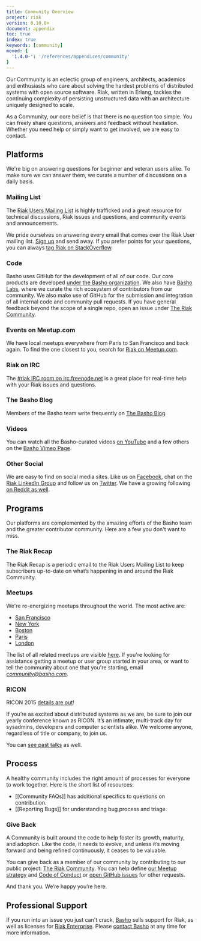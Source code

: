 ```yaml
---
title: Community Overview
project: riak
version: 0.10.0+
document: appendix
toc: true
index: true
keywords: [community]
moved: {
  '1.4.0-': '/references/appendices/community'
}
---
```


Our Community is an eclectic group of engineers, architects, academics and enthusiasts who care about solving the hardest problems of distributed systems with open source software. Riak, written in Erlang, tackles the continuing complexity of persisting unstructured data with an architecture uniquely designed to scale.

As a Community, our core belief is that there is no question too simple. You can freely share questions, answers and feedback without hesitation. Whether you need help or simply want to get involved, we are easy to contact.

## Platforms
We're big on answering questions for beginner and veteran users alike. To make sure we can answer them, we curate a number of discussions on a daily basis. 

### Mailing List

The [Riak Users Mailing
List](http://lists.basho.com/mailman/listinfo/riak-users_lists.basho.com)
is highly trafficked and a great resource for technical discussions, Riak issues and questions, and community events and announcements.

We pride ourselves on answering every email that comes over the Riak User mailing list. [Sign up](http://lists.basho.com/mailman/listinfo/riak-users_lists.basho.com) and send away. If you prefer points for your questions, you can always [tag Riak on StackOverflow](http://stackoverflow.com/questions/tagged/riak). 


### Code

Basho uses GitHub for the development of all of our
code. Our core products are developed [under the Basho organization](http://github.com/basho/). We also have [Basho Labs](http://github.com/basho-labs/), where we curate the rich ecosystem of contributors from our community. We also make use of GitHub for the submission and integration of all internal code and community pull requests. If you have general feedback beyond the scope of a single repo, open an issue under [The Riak Community](https://github.com/basho-labs/the-riak-community/issues).

### Events on Meetup.com

We have local meetups everywhere from Paris to San Francisco and back again. To find the one closest to you, search for [Riak on Meetup.com](http://www.meetup.com/find/riak/).

### Riak on IRC

The [#riak IRC room on irc.freenode.net](http://irc.lc/freenode/riak) is a great place for real-time help with your Riak issues and questions.

### The Basho Blog

Members of the Basho team write frequently on [The Basho
Blog](http://blog.basho.com).

### Videos

You can watch all the Basho-curated videos [on YouTube](https://www.youtube.com/user/BashoTechnologies) and a few others on the [Basho Vimeo Page](http://vimeo.com/bashotech/videos).


### Other Social 

We are easy to find on social media sites. Like us on [Facebook](http://www.facebook.com/pages/Riak/143599935667217), chat on the [Riak
LinkedIn Group](http://www.linkedin.com/groups?mostPopular=&gid=2913983) and follow us on [Twitter](http://twitter.com/basho). We have a growing following [on Reddit as well](reddit.com/r/Riak/).

## Programs 
Our platforms are complemented by the amazing efforts of the Basho team and the greater contributor community. Here are a few you don't want to miss.

### The Riak Recap

The Riak Recap is a periodic email to the Riak Users Mailing List to
keep subscribers up-to-date on what’s happening in and around the
Riak Community.

### Meetups

We're re-energizing meetups throughout the world. The most active are: 

* [San Francisco](http://www.meetup.com/San-Francisco-Riak-Meetup/)
* [New York](http://www.meetup.com/NYC-Riak-Meetup)
* [Boston](http://www.meetup.com/Boston-Riak)
* [Paris](http://www.meetup.com/Paris-Riak-Meetup/)
* [London](http://www.meetup.com/riak-london/)

The list of all related meetups are visible [here](http://riak.meetup.com). If you're looking for assistance getting a meetup or user group started
in your area, or want to tell the community about one that you're
starting, email *community@basho.com*.

### RICON

RICON 2015 [details are out](http://ricon.io/)! 

If you’re as excited about distributed systems as we are, be sure to join our yearly conference known as RICON. It’s an intimate, multi-track day for sysadmins, developers and computer scientists alike. We welcome anyone, regardless of title or company, to join us.

You can [see past talks](http://ricon.io/archive/2014/index.html) as well.

## Process
A healthy community includes the right amount of processes for everyone to work together. Here is the short list of resources: 

* [[Community FAQs]] has additional specifics to questions on contribution.
* [[Reporting Bugs]] for understanding bug process and triage.

### Give Back
A Community is built around the code to help foster its growth, maturity, and adoption. Like the code, it needs to evolve, and unless it’s moving forward and being refined continuously, it ceases to be valuable.

You can give back as a member of our community by contributing to our public project: [The Riak Community](https://github.com/basho-labs/the-riak-community). You can help define [our Meetup strategy](https://github.com/basho-labs/the-riak-community/blob/master/meetup-strategy.md) and [Code of Conduct](https://github.com/basho-labs/the-riak-community/blob/master/code-of-conduct.md) or [open GitHub issues](https://github.com/basho-labs/the-riak-community/issues) for other requests.

And thank you. We’re happy you’re here.


## Professional Support

If you run into an issue you just can't crack, [Basho](http://basho.com)
sells support for Riak, as well as licenses for [Riak
Enterprise](http://basho.com/riak-enterprise/). Please [contact
Basho](http://basho.com/contact/) at any time for more information.

